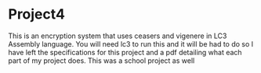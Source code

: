 # Project4
This is an encryption system that uses ceasers and vigenere in LC3 Assembly language. You will need lc3 to run this and it will be had to do so I have left the specifications for this project and a pdf detailing what each part of my project does. This was a school project as well

